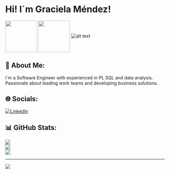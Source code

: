 
# Hi! I´m Graciela Méndez!
<a href="URL_REDIRECT" target="blank"><img align="center" src="https://ibb.co/pyz3JS1" height="100" /></a>
<img align="center" src="[https://ibb.co/pyz3JS1](https://ibb.co/pyz3JS1)" height="100" /></a>
![alt text]([http://url/to/img.png](https://ibb.co/pyz3JS1))
## 💫 About Me:
I´m a Software Engineer with experienced in PL SQL and data analysis.
Passionate about leading work teams and developing business solutions. 

## 🌐 Socials:
[![LinkedIn](https://img.shields.io/badge/LinkedIn-%230077B5.svg?logo=linkedin&logoColor=white)](https://linkedin.com/in/https://www.linkedin.com/in/graciela-mendez/) 
## 📊 GitHub Stats:
![](https://github-readme-stats.vercel.app/api?username=gracielamendezrojas&theme=buefy&hide_border=true&include_all_commits=false&count_private=true)<br/>
![](https://github-readme-streak-stats.herokuapp.com/?user=gracielamendezrojas&theme=buefy&hide_border=true)<br/>
![](https://github-readme-stats.vercel.app/api/top-langs/?username=gracielamendezrojas&theme=buefy&hide_border=true&include_all_commits=false&count_private=true&layout=compact)

---
[![](https://visitcount.itsvg.in/api?id=gracielamendezrojas&icon=0&color=0)](https://visitcount.itsvg.in)

<!-- Proudly created with GPRM ( https://gprm.itsvg.in ) -->
